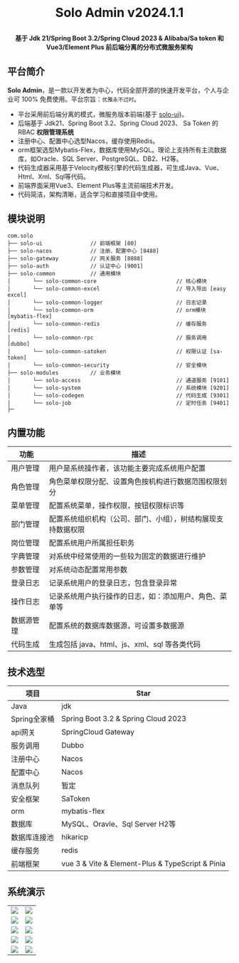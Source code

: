 <h1 align="center" style="margin: 30px 0 30px; font-weight: bold;">Solo Admin v2024.1.1</h1>
<h4 align="center">基于 Jdk 21/Spring Boot 3.2/Spring Cloud 2023 & Alibaba/Sa token 和 Vue3/Element Plus 前后端分离的分布式微服务架构</h4>

## 平台简介

**Solo Admin**，是一款以开发者为中心，代码全部开源的快速开发平台，个人与企业可 100% 免费使用。平台宗旨：`优雅永不过时`。

- 平台采用前后端分离的模式，微服务版本前端(基于 [solo-ui](https://gitee.com/eleven-gentleman/solo-ui))。
- 后端基于 Jdk21、Spring Boot 3.2、Spring Cloud 2023、 Sa Token 的 RBAC **权限管理系统**
- 注册中心、配置中心选型Nacos，缓存使用Redis。
- orm框架选型Mybatis-Flex，数据库使用MySQL。理论上支持所有主流数据库，如Oracle、SQL Server、PostgreSQL、DB2、H2等。
- 代码生成器采用基于Velocity模板引擎的代码生成器，可生成Java、Vue、Html、Xml、Sql等代码。
- 前端界面采用Vue3、Element Plus等主流前端技术开发。
- 代码简洁，架构清晰，适合学习和直接项目中使用。

## 模块说明

~~~
com.solo     
├── solo-ui               // 前端框架 [80]
├── solo-nacos            // 注册、配置中心 [8488]
├── solo-gateway          // 网关服务 [8888]
├── solo-auth             // 认证中心 [9001]
├── solo-common           // 通用模块
│       └── solo-common-core                         // 核心模块
│       └── solo-common-excel                        // 导入导出 [easy excel]
│       └── solo-common-logger                       // 日志记录
│       └── solo-common-orm                          // orm模块 [mybatis-flex]
│       └── solo-common-redis                        // 缓存服务 [redis]
│       └── solo-common-rpc                          // 服务调用 [dubbo]
│       └── solo-common-satoken                      // 权限认证 [sa-token]
│       └── solo-common-security                     // 安全模块
├── solo-modules          // 业务模块
│       └── solo-access                              // 通道服务 [9101]
│       └── solo-system                              // 系统模块 [9201]
│       └── solo-codegen                             // 代码生成 [9301]
│       └── solo-job                                 // 定时任务 [9401]
├─
~~~

## 内置功能

| 功能    | 描述                              |
|-------|---------------------------------|
| 用户管理  | 用户是系统操作者，该功能主要完成系统用户配置          |
| 角色管理  | 角色菜单权限分配、设置角色按机构进行数据范围权限划分      |
| 菜单管理  | 配置系统菜单，操作权限，按钮权限标识等             |
| 部门管理  | 配置系统组织机构（公司、部门、小组），树结构展现支持数据权限  |
| 岗位管理  | 配置系统用户所属担任职务                    |
| 字典管理  | 对系统中经常使用的一些较为固定的数据进行维护          |
| 参数管理  | 对系统动态配置常用参数                     |
| 登录日志  | 记录系统用户的登录日志，包含登录异常              |
| 操作日志  | 记录系统用户执行操作的日志，如：添加用户、角色、菜单等     |
| 数据源管理 | 配置系统的数据库数据源，可设置多数据源             |
| 代码生成  | 生成包括 java、html、js、xml、sql 等各类代码 |

## 技术选型

| 项目        | Star                                             |
|-----------|--------------------------------------------------|
| Java      | jdk                                              |
| Spring全家桶 | Spring Boot 3.2 & Spring Cloud 2023              |
| api网关     | SpringCloud Gateway                              |
| 服务调用      | Dubbo                                            |
| 注册中心      | Nacos                                            |
| 配置中心      | Nacos                                            |
| 消息队列      | 暂定                                               |
| 安全框架      | SaToken                                          |
| orm       | mybatis-flex                                     |
| 数据库       | MySQL、Oravle、Sql Server H2等                      |
| 数据库连接池    | hikaricp                                         |
| 缓存服务      | redis                                            |
| 前端框架      | vue 3 & Vite & Element-Plus & TypeScript & Pinia |

## 系统演示

<table>
    <tr>
        <td><img src="https://solo-admin.oss-cn-beijing.aliyuncs.com/%E7%99%BB%E5%BD%95.png"></td>
        <td><img src="https://solo-admin.oss-cn-beijing.aliyuncs.com/%E5%8D%95%E8%A1%A8.png"></td>
    </tr>
    <tr>
        <td><img src="https://solo-admin.oss-cn-beijing.aliyuncs.com/%E6%A0%91%E8%A1%A8.png"></td>
        <td><img src="https://solo-admin.oss-cn-beijing.aliyuncs.com/%E6%A0%91%E8%A1%A82.png"></td>
    </tr>
    <tr>
        <td><img src="https://solo-admin.oss-cn-beijing.aliyuncs.com/%E5%B7%A6%E6%A0%91%E5%8F%B3%E8%A1%A8.png"></td>
        <td><img src="https://solo-admin.oss-cn-beijing.aliyuncs.com/%E5%9B%BD%E9%99%85%E5%8C%96.png"></td>
    </tr>
    <tr>
        <td><img src="https://solo-admin.oss-cn-beijing.aliyuncs.com/%E4%B8%BB%E9%A2%98%E8%AE%BE%E7%BD%AE.png"></td>
        <td><img src="https://solo-admin.oss-cn-beijing.aliyuncs.com/%E6%96%B0%E5%A2%9E.png"></td>
    </tr>
    <tr>
        <td><img src="https://solo-admin.oss-cn-beijing.aliyuncs.com/%E9%A1%B6%E9%83%A8%E6%A8%A1%E5%BC%8F.png"></td>
        <td><img src="https://solo-admin.oss-cn-beijing.aliyuncs.com/%E6%B7%B7%E5%90%88%E6%A8%A1%E5%BC%8F.png"></td>
    </tr>
</table>
